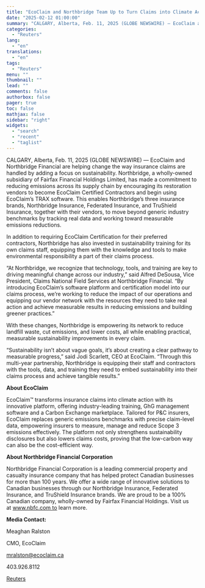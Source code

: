 ```yaml
---
title: "EcoClaim and Northbridge Team Up to Turn Claims into Climate Action"
date: "2025-02-12 01:00:00"
summary: "CALGARY, Alberta, Feb. 11, 2025 (GLOBE NEWSWIRE) — EcoClaim and Northbridge Financial are helping change the way insurance claims are handled by adding a focus on sustainability. Northbridge, a wholly-owned subsidiary of Fairfax Financial Holdings Limited, has made a commitment to reducing emissions across its supply chain by encouraging its..."
categories:
  - "Reuters"
lang:
  - "en"
translations:
  - "en"
tags:
  - "Reuters"
menu: ""
thumbnail: ""
lead: ""
comments: false
authorbox: false
pager: true
toc: false
mathjax: false
sidebar: "right"
widgets:
  - "search"
  - "recent"
  - "taglist"
---
```


CALGARY, Alberta, Feb. 11, 2025 (GLOBE NEWSWIRE) — EcoClaim and Northbridge Financial are helping change the way insurance claims are handled by adding a focus on sustainability. Northbridge, a wholly-owned subsidiary of Fairfax Financial Holdings Limited, has made a commitment to reducing emissions across its supply chain by encouraging its restoration vendors to become EcoClaim Certified Contractors and begin using EcoClaim’s TRAX software. This enables Northbridge’s three insurance brands, Northbridge Insurance, Federated Insurance, and TruShield Insurance, together with their vendors, to move beyond generic industry benchmarks by tracking real data and working toward measurable emissions reductions.

In addition to requiring EcoClaim Certification for their preferred contractors, Northbridge has also invested in sustainability training for its own claims staff, equipping them with the knowledge and tools to make environmental responsibility a part of their claims process.

“At Northbridge, we recognize that technology, tools, and training are key to driving meaningful change across our industry,” said Alfred DeSousa, Vice President, Claims National Field Services at Northbridge Financial. “By introducing EcoClaim’s software platform and certification model into our claims process, we’re working to reduce the impact of our operations and equipping our vendor network with the resources they need to take real action and achieve measurable results in reducing emissions and building greener practices.”

With these changes, Northbridge is empowering its network to reduce landfill waste, cut emissions, and lower costs, all while enabling practical, measurable sustainability improvements in every claim.

“Sustainability isn’t about vague goals, it’s about creating a clear pathway to measurable progress,” said Jodi Scarlett, CEO at EcoClaim. “Through this multi-year partnership, Northbridge is equipping their staff and contractors with the tools, data, and training they need to embed sustainability into their claims process and achieve tangible results.”

**About EcoClaim**

EcoClaim™ transforms insurance claims into climate action with its innovative platform, offering industry-leading training, GhG management software and a Carbon Exchange marketplace. Tailored for P&C insurers, EcoClaim replaces generic emissions benchmarks with precise claim-level data, empowering insurers to measure, manage and reduce Scope 3 emissions effectively. The platform not only strengthens sustainability disclosures but also lowers claims costs, proving that the low-carbon way can also be the cost-efficient way.

**About Northbridge Financial Corporation**

Northbridge Financial Corporation is a leading commercial property and casualty insurance company that has helped protect Canadian businesses for more than 100 years. We offer a wide range of innovative solutions to Canadian businesses through our Northbridge Insurance, Federated Insurance, and TruShield Insurance brands. We are proud to be a 100% Canadian company, wholly-owned by Fairfax Financial Holdings. Visit us at www.nbfc.com to learn more.

**Media Contact:**

Meaghan Ralston

CMO, EcoClaim

mralston@ecoclaim.ca

403.926.8112

[Reuters](https://www.tradingview.com/news/reuters.com,2025-02-11:newsml_GNX6QrpnW:0-ecoclaim-and-northbridge-team-up-to-turn-claims-into-climate-action/)
